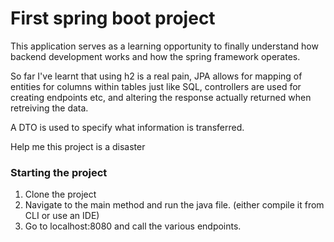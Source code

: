 # First spring boot project

This application serves as a learning opportunity to finally understand how backend development works and how the spring framework operates.

So far I've learnt that using h2 is a real pain, JPA allows for mapping of entities for columns within tables just like SQL, controllers are used for creating endpoints etc, and altering the response actually returned when retreiving the data. 

A DTO is used to specify what information is transferred. 

Help me this project is a disaster

### Starting the project

1. Clone the project
2. Navigate to the main method and run the java file. (either compile it from CLI or use an IDE)
3. Go to localhost:8080 and call the various endpoints.



